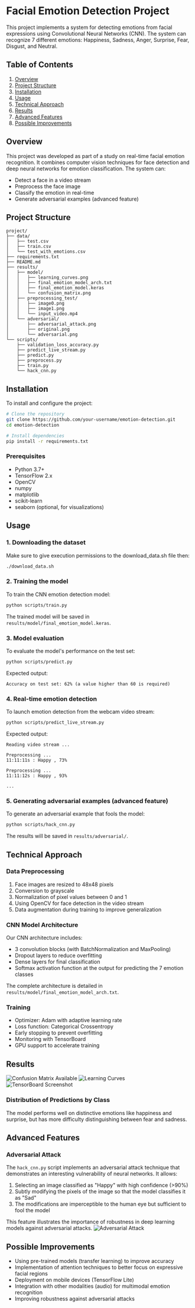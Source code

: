 # Facial Emotion Detection Project

This project implements a system for detecting emotions from facial expressions using Convolutional Neural Networks (CNN). The system can recognize 7 different emotions: Happiness, Sadness, Anger, Surprise, Fear, Disgust, and Neutral.

## Table of Contents

1. [Overview](#overview)
2. [Project Structure](#project-structure)
3. [Installation](#installation)
4. [Usage](#usage)
5. [Technical Approach](#technical-approach)
6. [Results](#results)
7. [Advanced Features](#advanced-features)
8. [Possible Improvements](#possible-improvements)

## Overview

This project was developed as part of a study on real-time facial emotion recognition. It combines computer vision techniques for face detection and deep neural networks for emotion classification. The system can:

- Detect a face in a video stream
- Preprocess the face image
- Classify the emotion in real-time
- Generate adversarial examples (advanced feature)

## Project Structure

```
project/
├── data/
│   ├── test.csv
│   ├── train.csv
│   └── test_with_emotions.csv
├── requirements.txt
├── README.md
├── results/
│   ├── model/
│   │   ├── learning_curves.png
│   │   ├── final_emotion_model_arch.txt
│   │   ├── final_emotion_model.keras
│   │   └── confusion_matrix.png
│   ├── preprocessing_test/
│   │   ├── image0.png
│   │   ├── image1.png
│   │   └── input_video.mp4
│   └── adversarial/
│       ├── adversarial_attack.png
│       ├── original.png
│       └── adversarial.png
└── scripts/
    ├── validation_loss_accuracy.py
    ├── predict_live_stream.py
    ├── predict.py
    ├── preprocess.py
    ├── train.py
    └── hack_cnn.py
```

## Installation

To install and configure the project:

```bash
# Clone the repository
git clone https://github.com/your-username/emotion-detection.git
cd emotion-detection

# Install dependencies
pip install -r requirements.txt
```

### Prerequisites

- Python 3.7+
- TensorFlow 2.x
- OpenCV
- numpy
- matplotlib
- scikit-learn
- seaborn (optional, for visualizations)

## Usage

### 1. Downloading the dataset
Make sure to give execution permissions to the download_data.sh file then:
```bash
./download_data.sh
```

### 2. Training the model

To train the CNN emotion detection model:

```bash
python scripts/train.py
```

The trained model will be saved in `results/model/final_emotion_model.keras`.

### 3. Model evaluation

To evaluate the model's performance on the test set:

```bash
python scripts/predict.py
```

Expected output:
```
Accuracy on test set: 62% (a value higher than 60 is required)
```

### 4. Real-time emotion detection

To launch emotion detection from the webcam video stream:

```bash
python scripts/predict_live_stream.py
```

Expected output:
```
Reading video stream ...

Preprocessing ...
11:11:11s : Happy , 73%

Preprocessing ...
11:11:12s : Happy , 93%

...
```

### 5. Generating adversarial examples (advanced feature)

To generate an adversarial example that fools the model:

```bash
python scripts/hack_cnn.py
```

The results will be saved in `results/adversarial/`.

## Technical Approach

### Data Preprocessing

1. Face images are resized to 48x48 pixels
2. Conversion to grayscale
3. Normalization of pixel values between 0 and 1
4. Using OpenCV for face detection in the video stream
5. Data augmentation during training to improve generalization

### CNN Model Architecture

Our CNN architecture includes:

- 3 convolution blocks (with BatchNormalization and MaxPooling)
- Dropout layers to reduce overfitting
- Dense layers for final classification
- Softmax activation function at the output for predicting the 7 emotion classes

The complete architecture is detailed in `results/model/final_emotion_model_arch.txt`.

### Training

- Optimizer: Adam with adaptive learning rate
- Loss function: Categorical Crossentropy
- Early stopping to prevent overfitting
- Monitoring with TensorBoard
- GPU support to accelerate training

## Results

![Confusion Matrix Available](results/model/confusion_matrix.png)
![Learning Curves](results/model/learning_curves.png)
![TensorBoard Screenshot](results/model/tensorboard_screenshot.png)

### Distribution of Predictions by Class

The model performs well on distinctive emotions like happiness and surprise, but has more difficulty distinguishing between fear and sadness.

## Advanced Features

### Adversarial Attack

The `hack_cnn.py` script implements an adversarial attack technique that demonstrates an interesting vulnerability of neural networks. It allows:

1. Selecting an image classified as "Happy" with high confidence (>90%)
2. Subtly modifying the pixels of the image so that the model classifies it as "Sad"
3. The modifications are imperceptible to the human eye but sufficient to fool the model

This feature illustrates the importance of robustness in deep learning models against adversarial attacks.
![Adversarial Attack](results/adversarial/adversarial_attack.png)

## Possible Improvements

- Using pre-trained models (transfer learning) to improve accuracy
- Implementation of attention techniques to better focus on expressive facial regions
- Deployment on mobile devices (TensorFlow Lite)
- Integration with other modalities (audio) for multimodal emotion recognition
- Improving robustness against adversarial attacks
